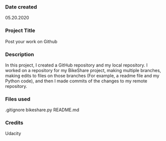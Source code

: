 ### Date created
05.20.2020

### Project Title
Post your work on Github

### Description
In this project, I created a GitHub repository and my local repository. I worked on a repository for my BikeShare project, making multiple branches, making edits to files on those branches (For example, a readme file and my Python code), and then I made commits of the changes to my remote repository.

### Files used
.gitignore
bikeshare.py
README.md

### Credits
Udacity

